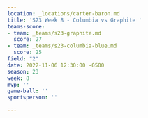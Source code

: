 ```yaml
---
location: _locations/carter-baron.md
title: 'S23 Week 8 - Columbia vs Graphite '
teams-score:
- team: _teams/s23-graphite.md
  score: 27
- team: _teams/s23-columbia-blue.md
  score: 25
field: "2"
date: 2022-11-06 12:30:00 -0500
season: 23
week: 8
mvp: ''
game-ball: ''
sportsperson: ''

---
```

